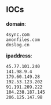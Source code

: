 
## IOCs

__domain__:

```text
4sync.com
anonfiles.com
dnslog.cn
```
__ipaddress__:

```text
45.77.101.240
141.98.9.4
179.60.149.28
192.53.123.202
91.191.209.222
104.238.187.145
206.125.147.98
```
